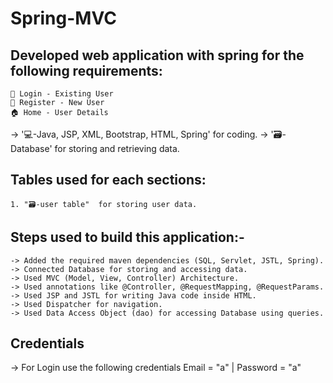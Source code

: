 # Spring-MVC
 
Developed web application with spring for the following requirements:
-----------------------------------------------------------------
    👤 Login - Existing User
    👥 Register - New User
    🏠 Home - User Details
 
-> '💻-Java, JSP, XML, Bootstrap, HTML, Spring' for coding.
-> '🗃️-Database' for storing and retrieving data.
 
Tables used for each sections:
-----------------------------
    1. "🗃️-user table"  for storing user data.
 
Steps used to build this application:-
-----------------------------------------------------------
    -> Added the required maven dependencies (SQL, Servlet, JSTL, Spring).
    -> Connected Database for storing and accessing data.
    -> Used MVC (Model, View, Controller) Architecture.
    -> Used annotations like @Controller, @RequestMapping, @RequestParams.
    -> Used JSP and JSTL for writing Java code inside HTML.
    -> Used Dispatcher for navigation.
    -> Used Data Access Object (dao) for accessing Database using queries.
 
 
Credentials 
-----------
  -> For Login use the following credentials
        Email = "a" | Password = "a"
